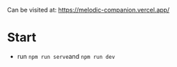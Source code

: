 Can be visited at: https://melodic-companion.vercel.app/

# Start
- run `npm run serve`and `npm run dev`
